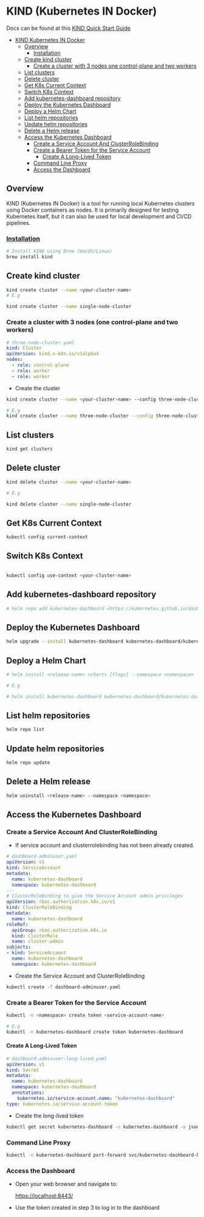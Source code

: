 # KIND (Kubernetes IN Docker)

Docs can be found at this [KIND Quick Start Guide](https://kind.sigs.k8s.io/docs/user/quick-start/)

<!-- TOC -->

- [KIND Kubernetes IN Docker](#kind-kubernetes-in-docker)
  - [Overview](#overview)
    - [Installation](#installation)
  - [Create kind cluster](#create-kind-cluster)
    - [Create a cluster with 3 nodes one control-plane and two workers](#create-a-cluster-with-3-nodes-one-control-plane-and-two-workers)
  - [List clusters](#list-clusters)
  - [Delete cluster](#delete-cluster)
  - [Get K8s Current Context](#get-k8s-current-context)
  - [Switch K8s Context](#switch-k8s-context)
  - [Add kubernetes-dashboard repository](#add-kubernetes-dashboard-repository)
  - [Deploy the Kubernetes Dashboard](#deploy-the-kubernetes-dashboard)
  - [Deploy a Helm Chart](#deploy-a-helm-chart)
  - [List helm repositories](#list-helm-repositories)
  - [Update helm repositories](#update-helm-repositories)
  - [Delete a Helm release](#delete-a-helm-release)
  - [Access the Kubernetes Dashboard](#access-the-kubernetes-dashboard)
    - [Create a Service Account And ClusterRoleBinding](#create-a-service-account-and-clusterrolebinding)
    - [Create a Bearer Token for the Service Account](#create-a-bearer-token-for-the-service-account)
      - [Create A Long-Lived Token](#create-a-long-lived-token)
    - [Command Line Proxy](#command-line-proxy)
    - [Access the Dashboard](#access-the-dashboard)

<!-- /TOC -->

## Overview

KIND (Kubernetes IN Docker) is a tool for running local Kubernetes clusters using Docker containers as nodes. It is primarily designed for testing Kubernetes itself, but it can also be used for local development and CI/CD pipelines.

### [Installation](https://kind.sigs.k8s.io/docs/user/quick-start/#installation)

```sh
# Install KIND using Brew (macOS/Linux)
brew install kind
```

## Create kind cluster

```sh
kind create cluster --name <your-cluster-name>
# E.g

kind create cluster --name single-node-cluster

```

### Create a cluster with 3 nodes (one control-plane and two workers)

```yaml
# three-node-cluster.yaml
kind: Cluster
apiVersion: kind.x-k8s.io/v1alpha4
nodes:
  - role: control-plane
  - role: worker
  - role: worker
```

- Create the cluster

```sh
kind create cluster --name <your-cluster-name> --config three-node-cluster.yaml

# E.g
kind create cluster --name three-node-cluster --config three-node-cluster.yaml
```

## List clusters

```sh
kind get clusters
```

## Delete cluster

``` sh
kind delete cluster --name <your-cluster-name>

# E.g

kind delete cluster --name single-node-cluster
```

## Get K8s Current Context

```sh
kubectl config current-context
```

## Switch K8s Context

```sh

kubectl config use-context <your-cluster-name>
```

## Add kubernetes-dashboard repository

```sh
# helm repo add kubernetes-dashboard <https://kubernetes.github.io/dashboard/>
```

## Deploy the Kubernetes Dashboard

```sh
helm upgrade --install kubernetes-dashboard kubernetes-dashboard/kubernetes-dashboard --create-namespace --namespace kubernetes-dashboard
```

## Deploy a Helm Chart

```sh
# helm install <release-name> <chart> [flags] --namespace <namespace>

# E.g

# helm install kubernetes-dashboard kubernetes-dashboard/kubernetes-dashboard --namespace kubernetes-dashboard
```

## List helm repositories

```sh
helm repo list
```

## Update helm repositories

```sh
helm repo update
```

## Delete a Helm release

```sh
helm uninstall <release-name> --namespace <namespace>
```

## Access the Kubernetes Dashboard

### Create a Service Account And ClusterRoleBinding

- If service account and clusterrolebinding has not been already created.

```yaml
# dashboard-adminuser.yaml
apiVersion: v1
kind: ServiceAccount
metadata:
  name: kubernetes-dashboard
  namespace: kubernetes-dashboard
---
# ClusterRoleBinding to give the Service Account admin privileges
apiVersion: rbac.authorization.k8s.io/v1
kind: ClusterRoleBinding
metadata:
  name: kubernetes-dashboard
roleRef:
  apiGroup: rbac.authorization.k8s.io
  kind: ClusterRole
  name: cluster-admin
subjects:
- kind: ServiceAccount
  name: kubernetes-dashboard
  namespace: kubernetes-dashboard
```

- Create the Service Account and ClusterRoleBinding

```sh
kubectl create -f dashboard-adminuser.yaml
```

### Create a Bearer Token for the Service Account

```sh
kubectl -n <namespace> create token <service-account-name>

# E.g
kubectl -n kubernetes-dashboard create token kubernetes-dashboard
```

#### Create A Long-Lived Token

```yaml
# dashboard-adminuser-long-lived.yaml
apiVersion: v1
kind: Secret
metadata:
  name: kubernetes-dashboard
  namespace: kubernetes-dashboard
  annotations:
    kubernetes.io/service-account.name: "kubernetes-dashboard"
type: kubernetes.io/service-account-token
```

- Create the long-lived token

```sh
kubectl get secret kubernetes-dashboard -n kubernetes-dashboard -o jsonpath="{.data.token}" | base64 -d
```

### Command Line Proxy

```sh
kubectl -n kubernetes-dashboard port-forward svc/kubernetes-dashboard-kong-proxy 8443:443

```

### Access the Dashboard

- Open your web browser and navigate to:

  <https://localhost:8443/>

- Use the token created in step 3 to log in to the dashboard
